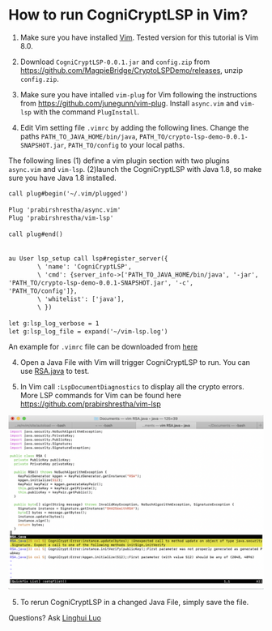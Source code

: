 # How to run CogniCryptLSP in Vim?
1. Make sure you have installed [Vim](https://www.vim.org/download.php). Tested version for this tutorial is Vim 8.0.

2. Download `CogniCryptLSP-0.0.1.jar` and `config.zip` from https://github.com/MagpieBridge/CryptoLSPDemo/releases, unzip `config.zip`.

3. Make sure you have intalled `vim-plug` for Vim following the instructions from https://github.com/junegunn/vim-plug. Install `async.vim` and `vim-lsp` with the command `PlugInstall`.


4. Edit Vim setting file `.vimrc` by adding the following lines. 
Change the paths `PATH_TO_JAVA_HOME/bin/java`,  `PATH_TO/crypto-lsp-demo-0.0.1-SNAPSHOT.jar`, `PATH_TO/config` to your local paths. 

The following lines (1) define a vim plugin section with two plugins `async.vim` and `vim-lsp`. (2)launch the CogniCryptLSP with Java 1.8, so make sure you have Java 1.8 installed.

```
call plug#begin('~/.vim/plugged')

Plug 'prabirshrestha/async.vim'
Plug 'prabirshrestha/vim-lsp'

call plug#end()


au User lsp_setup call lsp#register_server({
        \ 'name': 'CogniCryptLSP',
        \ 'cmd': {server_info->['PATH_TO_JAVA_HOME/bin/java', '-jar', 'PATH_TO/crypto-lsp-demo-0.0.1-SNAPSHOT.jar', '-c', 'PATH_TO/config']},
        \ 'whitelist': ['java'],
        \ })
	
let g:lsp_log_verbose = 1
let g:lsp_log_file = expand('~/vim-lsp.log') 
```

An example for `.vimrc` file can be downloaded from [here](https://github.com/MagpieBridge/CryptoLSPDemo/blob/master/doc/.vimrc)

4. Open a Java File with Vim will trigger CogniCryptLSP to run. You can use [RSA.java](https://github.com/MagpieBridge/CryptoLSPDemo/blob/master/doc/RSA.java) to test.

5. In Vim call ``:LspDocumentDiagnostics`` to display all the crypto errors. More LSP commands for Vim can be found here https://github.com/prabirshrestha/vim-lsp
<img src="vimDemo.png" width="800">


5. To rerun CogniCryptLSP in a changed Java File, simply save the file.



Questions? Ask [Linghui Luo](https://github.com/linghuiluo)
